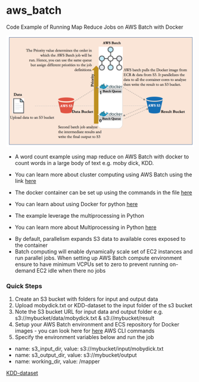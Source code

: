
# aws_batch
Code Example of Running Map Reduce Jobs on AWS Batch with Docker

![Alt map_reduce_word_count](https://github.com/newadays/aws_batch/blob/master/aws_batch_map_reduce.png)


* A word count example using map reduce on AWS Batch with docker to count words in a large body of text e.g. moby dick, KDD.
- You can learn more about cluster computing using AWS Batch using the link [here](https://aws.amazon.com/blogs/aws/aws-batch-run-batch-computing-jobs-on-aws/?nc1=b_rp)
* The docker container can be set up using the commands in the file [here](https://github.com/newadays/aws_batch/blob/master/map_reduce/commands.txt)

- You can learn about using Docker for python [here](https://docs.docker.com/samples/library/python/#create-a-dockerfile-in-your-python-app-project)
* The example leverage the multiprocessing in Python
- You can learn more about Multiprocessing in Python [here](https://docs.python.org/2/library/multiprocessing.html)

* By default, parallelism expands S3 data to available cores exposed to the container
* Batch computing will enable dynamically scale set of EC2 instances and run parallel jobs. When setting up AWS Batch compute environment ensure to have minimum VCPUs set to zero to prevent running on-demand EC2 idle when there no jobs

### Quick Steps
1. Create an S3 bucket with folders for input and output data
2. Upload mobydick.txt or KDD-dataset to the input folder of the s3 bucket
3. Note the S3 bucket URL for input data and output folder e.g.  s3://mybucket/data/mobydick.txt & s3://mybucket/result
4. Setup your AWS Batch environment and ECS repository for Docker images - you can look here for [here](https://github.com/newadays/aws_batch/blob/master/map_reduce/commands.txt) AWS CLI commands
5. Specify the environment variables below and run the job 
* name: s3_input_dir, value: s3://mybucket/input/mobydick.txt
* name: s3_output_dir, value: s3://mybucket/output
* name: working_dir, value: /mapper


[KDD-dataset](http://kdd.ics.uci.edu/databases/kddcup99/kddcup99.html)
